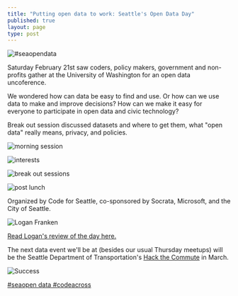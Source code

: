 ```yaml
---
title: "Putting open data to work: Seattle's Open Data Day"
published: true
layout: page
type: post
---
```

![#seaopendata](http://i1383.photobucket.com/albums/ah286/stinaseattle/open%20data%20day%201_zpslxadvsxb.jpg)

Saturday February 21st saw coders, policy makers, government and non-profits gather at the University of Washington for an open data uncoference.

We wondered how can data be easy to find and use. Or how can we use data to make and improve decisions? How can we make it easy for everyone to participate in open data and civic technology?

Break out session discussed datasets and where to get them, what "open data" really means, privacy, and policies.

![morning session](https://lh3.googleusercontent.com/-hTT1rMD6WpY/VOvYgGCqlNI/AAAAAAAACmA/iuUPb8uHt74/w765-h510-no/_MG_4483.JPG)

![interests](https://plus.google.com/photos/+SethVincent/albums/6119222454708022241/6119222980298761186?pid=6119222980298761186&oid=102602228351358071724)

![break out sessions](https://lh6.googleusercontent.com/-VkXCtvDAw_A/VOvY-RD0u6I/AAAAAAAACoE/wkoB_KHWmxU/w765-h510-no/_MG_4502.JPG)

![post lunch](https://lh3.googleusercontent.com/-CUOZLSAA_Mo/VOvZY2RDkjI/AAAAAAAACp8/LMusyPqBqj0/w765-h510-no/_MG_4522.JPG)

Organized by Code for Seattle, co-sponsored by Socrata, Microsoft, and the City of Seattle. 

![Logan Franken](http://i1383.photobucket.com/albums/ah286/stinaseattle/Open%20data%20day_zpseo8oq1iv.jpg)

[Read Logan's review of the day here.](http://www.loganfranken.com/blog/771/seattle-open-data-day-2015)

The next data event we'll be at (besides our usual Thursday meetups) will be the Seattle Department of Transportation's [Hack the Commute](http://hackthecommute.seattle.gov/#sthash.7ywz4wQA.dpbs) in March.

![Success](https://lh6.googleusercontent.com/-ndb15WFEbL4/VOvZJEQFn8I/AAAAAAAACpA/ZFC2Fu7kMw8/w765-h510-no/_MG_4511.JPG)

[#seaopen data #codeacross](https://plus.google.com/photos/+SethVincent/albums/6119222454708022241)
